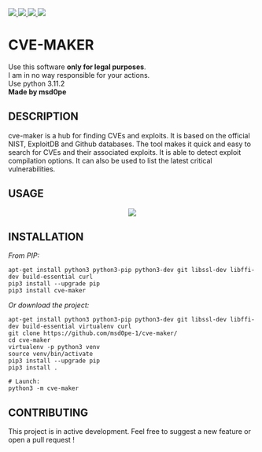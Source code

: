 <a target="_blank" href="https://img.shields.io/badge/platform-linux-%23309874?style=flat" rel="noopener noreferrer">
    <img src="https://img.shields.io/badge/platform-linux-%23309874?style=flat">
</a>
<a target="_blank" href="https://img.shields.io/badge/version-2.5.1-%2325c2a0?style=flat&color=%2325c2a0" rel="noopener noreferrer">
    <img src="https://img.shields.io/badge/version-2.5.1-%2325c2a0?style=flat&color=%2325c2a0">
</a>
<a href="https://www.python.org/" rel="nofollow">
    <img src="https://img.shields.io/badge/python-3.11.2-%23ab6cd6?style=flat">
</a>
<a href="https://github.com/msd0pe-1/cve-maker-master/blob/master/LICENSE" rel="nofollow">
    <img src="https://img.shields.io/badge/license-GPLv3-%231ac0c6?style=flat">
</a>
<h1>CVE-MAKER</h1>

Use this software <strong>only for legal purposes</strong>.<br />
I am in no way responsible for your actions.<br />
Use python 3.11.2<br />
<strong>Made by msd0pe</strong><br />

<h2>DESCRIPTION</h2>
<p>cve-maker is a hub for finding CVEs and exploits. It is based on the official NIST, ExploitDB and Github databases. The tool makes it quick and easy to search for CVEs and their associated exploits. It is able to detect exploit compilation options. It can also be used to list the latest critical vulnerabilities.</p>

<h2>USAGE</h2>
<p align="center">
  <img src="https://github.com/msd0pe-1/cve-maker/assets/47142249/85ecb212-1857-4de8-af4c-1603c338e932">
</p>

<h2>INSTALLATION</h2>
<p><em>From PIP:</em></p>
<pre><code>apt-get install python3 python3-pip python3-dev git libssl-dev libffi-dev build-essential curl
pip3 install --upgrade pip
pip3 install cve-maker
</code></pre><p><em>Or download the project:</em></p><pre><code>apt-get install python3 python3-pip python3-dev git libssl-dev libffi-dev build-essential virtualenv curl
git clone https://github.com/msd0pe-1/cve-maker/
cd cve-maker
virtualenv -p python3 venv
source venv/bin/activate
pip3 install --upgrade pip
pip3 install .
</pre></code><pre><code># Launch:
python3 -m cve-maker
</code></pre>

<h2>CONTRIBUTING</h2>

This project is in active development. Feel free to suggest a new feature or open a pull request !
